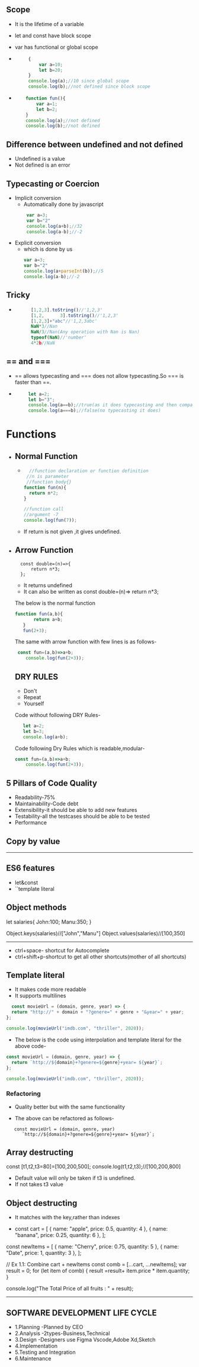 ## Scope
- It is the lifetime of a variable
- let and const have block scope
- var has functional or global scope

-  ```js
        {
            var a=10;
            let b=20;
        }
        console.log(a);//10 since global scope
        console.log(b);//not defined since block scope

-   ```js
        function fun(){
            var a=1;
            let b=2;
        }
        console.log(a);//not defined
        console.log(b);//not defined
    

## Difference between undefined and not defined
- Undefined is a value
- Not defined is an error

## Typecasting or Coercion
- Implicit conversion 
  -  Automatically done by javascript
       ```js
        var a=3;
        var b="2"
        console.log(a+b);//32
        console.log(a-b);//-2
- Explicit conversion
  -  which is done by us
        ```js
        var a=3;
        var b="2"
        console.log(a+parseInt(b));//5
        console.log(a-b);//-2

## Tricky
- ```js
        [1,2,3].toString()//'1,2,3'
        [1,2,      3].toString()//'1,2,3'
        [1,2,3]+"abc"//'1,2,3abc'
        NaN*3//Nan
        NaN/3//Nan(Any operation with Nan is Nan)
        typeof(NaN)//'number'
        4*2b//NaN

## == and ===
- == allows typecasting and === does not allow typecasting.So === is faster than ==.
-  ```js
        let a=2;
        let b="3";
        console.log(a==b);//true(as it does typecasting and then compares)
        console.log(a===b);//false(no typecasting it does)
   

# Functions

- ## Normal Function
      
    - ```js
        //function declaration or function definition
       //n is parameter
       //function body{}
      function fun(n){
        return n*2;
      }

      //function call
      //argument -7
      console.log(fun(7));
    </script>

    - If return is not given ,it gives undefined.

- ## Arrow Function 
 

    
        const double=(n)=>{
            return n*3;
        };

    - It returns undefined
    - It can also be written as
        const double=(n)=> return n*3;

    The below is the normal function

     ```js
     function fun(a,b){
            return a+b;
        }
        fun(2+3);
    ```
    The same with arrow function with few lines is as follows-

    ```js 
     const fun=(a,b)=>a+b;
        console.log(fun(2+3));
    ```

    ## DRY RULES
    - Don't 
    - Repeat
    - Yourself

    Code without following DRY Rules-

    ```js
       let a=2;
       let b=3;
       console.log(a+b);
    ```


    Code following Dry Rules which is readable,modular-

    ```js
    const fun=(a,b)=>a+b;
        console.log(fun(2+3));
    ```


## 5 Pillars of Code Quality

- Readability-75%
- Maintainability-Code debt
- Extensibility-it should be able to add new features
- Testability-all the testcases should be able to be tested
- Performance

## Copy by value




--------------------------------------------------





## ES6 features

- let&const
- ``template literal







## Object methods

let salaries{
    John:100;
    Manu:350;
}

Object.keys(salaries)//["John","Manu"]
Object.values(salaries)//[100,350]

-----------------------------

- ctrl+space- shortcut for Autocomplete
- ctrl+shift+p-shortcut to get all other shortcuts(mother of all shortcuts)

## Template literal

- It makes code more readable
- It supports multilines

```.js
  const movieUrl = (domain, genre, year) => {
  return "http://" + domain + "?genere=" + genre + "&year=" + year;
};

console.log(movieUrl("imdb.com", "thriller", 2020));

```
- The below is the code using interpolation and template literal for the above code-
```js
const movieUrl = (domain, genre, year) => {
  return `http://${domain}+?genere=${genre}+year= ${year}`;
};

console.log(movieUrl("imdb.com", "thriller", 2020));
```
### Refactoring

- Quality better but with the same functionality

- The above can be refactored as follows-

```js.
   const movieUrl = (domain, genre, year)
      `http://${domain}+?genere=${genre}+year= ${year}`;
```

## Array destructing

const [t1,t2,t3=80]=[100,200,500];
console.log(t1,t2,t3);//[100,200,800]

- Default value will only be taken if t3 is undefined.
- If not takes t3 value

## Object destructing 
 
- It matches with the key,rather than indexes

- const cart = [
  { name: "apple", price: 0.5, quantity: 4 },
  { name: "banana", price: 0.25, quantity: 6 },
];
 
const newItems = [
  { name: "Cherry", price: 0.75, quantity: 5 },
  { name: "Date", price: 1, quantity: 3 },
];
 
//   Ex 1.1: Combine cart + newItems
const comb = [...cart, ...newItems];
var result = 0;
for (let item of comb) {
  result =result+ item.price * item.quantity;
}
 
console.log("The Total Price of all fruits : " + result);


 
--------------------------------------------------
## SOFTWARE DEVELOPMENT LIFE CYCLE
- 1.Planning -Planned by CEO
- 2.Analysis -2types-Business,Technical
- 3.Design -Designers use Figma Vscode,Adobe Xd,Sketch
- 4.Implementation
- 5.Testing and Integration
- 6.Maintenance















































